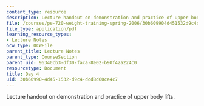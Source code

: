 ```yaml
---
content_type: resource
description: Lecture handout on demonstration and practice of upper body lifts.
file: /courses/pe-720-weight-training-spring-2006/30b609904d451532d9c4dcd8d60ce4c7_day4.pdf
file_type: application/pdf
learning_resource_types:
- Lecture Notes
ocw_type: OCWFile
parent_title: Lecture Notes
parent_type: CourseSection
parent_uid: 96340cb3-df30-faca-8e02-b90f42a224c0
resourcetype: Document
title: Day 4
uid: 30b60990-4d45-1532-d9c4-dcd8d60ce4c7
---
```

Lecture handout on demonstration and practice of upper body lifts.

